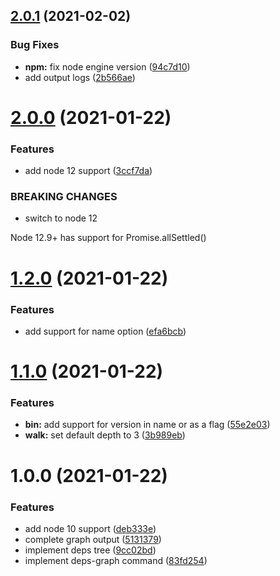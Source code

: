 ## [2.0.1](https://github.com/stephanebachelier/npm-dependency-graph/compare/v2.0.0...v2.0.1) (2021-02-02)


### Bug Fixes

* **npm:** fix node engine version ([94c7d10](https://github.com/stephanebachelier/npm-dependency-graph/commit/94c7d100c9727467ebb0eb3b90c135ac4d55a37c))
* add output logs ([2b566ae](https://github.com/stephanebachelier/npm-dependency-graph/commit/2b566ae9801faab2929ba56ca42bd76157061a14))

# [2.0.0](https://github.com/stephanebachelier/npm-dependency-graph/compare/v1.2.0...v2.0.0) (2021-01-22)


### Features

* add node 12 support ([3ccf7da](https://github.com/stephanebachelier/npm-dependency-graph/commit/3ccf7da389e095f8796c21549eb91838fa0e2d2f))


### BREAKING CHANGES

* switch to node 12

Node 12.9+ has support for Promise.allSettled()

# [1.2.0](https://github.com/stephanebachelier/npm-dependency-graph/compare/v1.1.0...v1.2.0) (2021-01-22)


### Features

* add support for name option ([efa6bcb](https://github.com/stephanebachelier/npm-dependency-graph/commit/efa6bcb1dd97f850f8d534d898e6f3f7858552e1))

# [1.1.0](https://github.com/stephanebachelier/npm-dependency-graph/compare/v1.0.0...v1.1.0) (2021-01-22)


### Features

* **bin:** add support for version in name or as a flag ([55e2e03](https://github.com/stephanebachelier/npm-dependency-graph/commit/55e2e031f7b77d116c0f2a3e444debae459d44e1))
* **walk:** set default depth to 3 ([3b989eb](https://github.com/stephanebachelier/npm-dependency-graph/commit/3b989eb15d1c6716e0be726920c52f3b4984fb5f))

# 1.0.0 (2021-01-22)


### Features

* add node 10 support ([deb333e](https://github.com/stephanebachelier/npm-dependency-graph/commit/deb333e5aea7354ef48420665ccbf5a50668d0a1))
* complete graph output ([5131379](https://github.com/stephanebachelier/npm-dependency-graph/commit/5131379834e5451a6fa2533cba7ff558c3dddb92))
* implement deps tree ([9cc02bd](https://github.com/stephanebachelier/npm-dependency-graph/commit/9cc02bda6a6a9a52fe8769bc5874dd3fca3626a3))
* implement deps-graph command ([83fd254](https://github.com/stephanebachelier/npm-dependency-graph/commit/83fd254adb04d750a4f92b891a5872b6025734ea))
